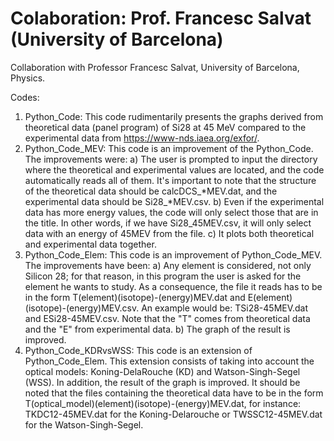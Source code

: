 #  Colaboration: Prof. Francesc Salvat (University of Barcelona)
Collaboration with Professor Francesc Salvat, University of Barcelona, Physics.

Codes:
  1. Python_Code: This code rudimentarily presents the graphs derived from theoretical data (panel program) of Si28 at 45 MeV compared to the experimental data from https://www-nds.iaea.org/exfor/.
  2. Python_Code_MEV: This code is an improvement of the Python_Code. The improvements were: a) The user is prompted to input the directory where the theoretical and experimental values are located, and the code automatically reads all of them. It's important to note that the structure of the theoretical data should be calcDCS_*MEV.dat, and the experimental data should be Si28_*MEV.csv. b) Even if the experimental data has more energy values, the code will only select those that are in the title. In other words, if we have Si28_45MEV.csv, it will only select data with an energy of 45MEV from the file. c) It plots both theoretical and experimental data together.
  3. Python_Code_Elem: This code is an improvement of Python_Code_MEV. The improvements have been: a) Any element is considered, not only Silicon 28; for that reason, in this program the user is asked for the element he wants to study. As a consequence, the file it reads has to be in the form T(element)(isotope)-(energy)MEV.dat and E(element)(isotope)-(energy)MEV.csv. An example would be: TSi28-45MEV.dat and ESi28-45MEV.csv. Note that the "T" comes from theoretical data and the "E" from experimental data. b) The graph of the result is improved.
  4. Python_Code_KDRvsWSS: This code is an extension of Python_Code_Elem. This extension consists of taking into account the optical models: Koning-DelaRouche (KD) and Watson-Singh-Segel (WSS). In addition, the result of the graph is improved. It should be noted that the files containing the theoretical data have to be in the form T(optical_model)(element)(isotope)-(energy)MEV.dat, for instance: TKDC12-45MEV.dat for the Koning-Delarouche or TWSSC12-45MEV.dat for the Watson-Singh-Segel.
